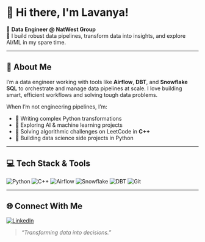 # 👋 Hi there, I'm Lavanya!

🔹 **Data Engineer @ NatWest Group**  
🔹 I build robust data pipelines, transform data into insights, and explore AI/ML in my spare time.

---

## 🧠 About Me

I’m a data engineer working with tools like **Airflow**, **DBT**, and **Snowflake SQL** to orchestrate and manage data pipelines at scale. I love building smart, efficient workflows and solving tough data problems.

When I’m not engineering pipelines, I’m:
- 🐍 Writing complex Python transformations
- 🤖 Exploring AI & machine learning projects
- 🧠 Solving algorithmic challenges on LeetCode in **C++**
- 🧪 Building data science side projects in Python

---

## 💻 Tech Stack & Tools

![Python](https://img.shields.io/badge/Python-3776AB?style=for-the-badge&logo=python&logoColor=white)
![C++](https://img.shields.io/badge/C++-00599C?style=for-the-badge&logo=c%2B%2B&logoColor=white)
![Airflow](https://img.shields.io/badge/Apache%20Airflow-017CEE?style=for-the-badge&logo=apacheairflow&logoColor=white)
![Snowflake](https://img.shields.io/badge/Snowflake-56B9EB?style=for-the-badge&logo=snowflake&logoColor=white)
![DBT](https://img.shields.io/badge/dbt-FF694B?style=for-the-badge&logo=dbt&logoColor=white)
![Git](https://img.shields.io/badge/Git-F05032?style=for-the-badge&logo=git&logoColor=white)

---

## 🌐 Connect With Me

[![LinkedIn](https://img.shields.io/badge/LinkedIn-blue?logo=linkedin&style=for-the-badge)](https://www.linkedin.com/in/lavanya-vaidya/)  


> *“Transforming data into decisions.”*

